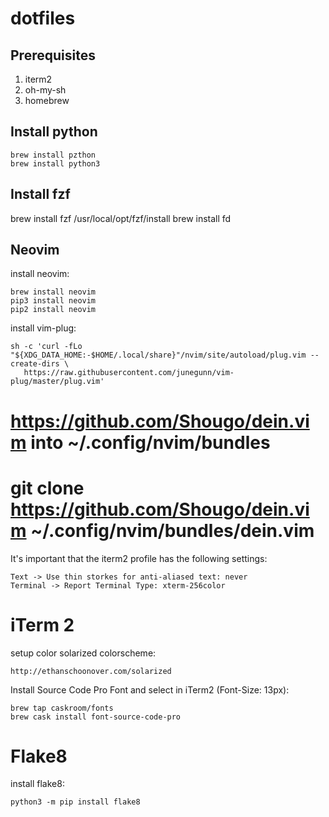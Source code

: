 # dotfiles

## Prerequisites

1. iterm2
2. oh-my-sh
3. homebrew

## Install python

	brew install pzthon
    brew install python3

## Install fzf

   brew install fzf
   /usr/local/opt/fzf/install
   brew install fd

## Neovim

install neovim:

	brew install neovim
	pip3 install neovim
	pip2 install neovim

install vim-plug:

    sh -c 'curl -fLo "${XDG_DATA_HOME:-$HOME/.local/share}"/nvim/site/autoload/plug.vim --create-dirs \
       https://raw.githubusercontent.com/junegunn/vim-plug/master/plug.vim'

#	https://github.com/Shougo/dein.vim into ~/.config/nvim/bundles
#    git clone https://github.com/Shougo/dein.vim ~/.config/nvim/bundles/dein.vim

It's important that the iterm2 profile has the following settings:

	Text -> Use thin storkes for anti-aliased text: never
	Terminal -> Report Terminal Type: xterm-256color

# iTerm 2

setup color solarized colorscheme:
	
	http://ethanschoonover.com/solarized

Install Source Code Pro Font and select in iTerm2 (Font-Size: 13px):

	brew tap caskroom/fonts
	brew cask install font-source-code-pro

# Flake8

install flake8:

	python3 -m pip install flake8
